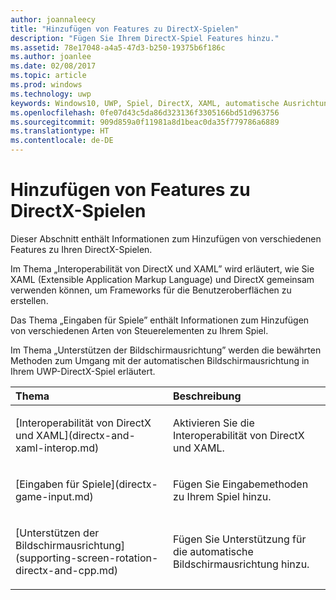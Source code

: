 ```yaml
---
author: joannaleecy
title: "Hinzufügen von Features zu DirectX-Spielen"
description: "Fügen Sie Ihrem DirectX-Spiel Features hinzu."
ms.assetid: 78e17048-a4a5-47d3-b250-19375b6f186c
ms.author: joanlee
ms.date: 02/08/2017
ms.topic: article
ms.prod: windows
ms.technology: uwp
keywords: Windows10, UWP, Spiel, DirectX, XAML, automatische Ausrichtung, Eingabe
ms.openlocfilehash: 0fe07d43c5da86d323136f3305166bd51d963756
ms.sourcegitcommit: 909d859a0f11981a8d1beac0da35f779786a6889
ms.translationtype: HT
ms.contentlocale: de-DE
---
```

# <a name="add-features-to-directx-games"></a>Hinzufügen von Features zu DirectX-Spielen

Dieser Abschnitt enthält Informationen zum Hinzufügen von verschiedenen Features zu Ihren DirectX-Spielen.

Im Thema „Interoperabilität von DirectX und XAML” wird erläutert, wie Sie XAML (Extensible Application Markup Language) und DirectX gemeinsam verwenden können, um Frameworks für die Benutzeroberflächen zu erstellen.

Das Thema „Eingaben für Spiele” enthält Informationen zum Hinzufügen von verschiedenen Arten von Steuerelementen zu Ihrem Spiel.

Im Thema „Unterstützen der Bildschirmausrichtung” werden die bewährten Methoden zum Umgang mit der automatischen Bildschirmausrichtung in Ihrem UWP-DirectX-Spiel erläutert.

<table>
<colgroup>
<col width="50%" />
<col width="50%" />
</colgroup>
<thead>
<tr class="header">
<th align="left">Thema</th>
<th align="left">Beschreibung</th>
</tr>
</thead>
<tbody>
<tr class="odd">
<td align="left"><p>[Interoperabilität von DirectX und XAML](directx-and-xaml-interop.md)</p></td>
<td align="left"><p>Aktivieren Sie die Interoperabilität von DirectX und XAML.</p></td>
</tr>
<tr class="even">
<td align="left"><p>[Eingaben für Spiele](directx-game-input.md)</p></td>
<td align="left"><p>Fügen Sie Eingabemethoden zu Ihrem Spiel hinzu.</p></td>
</tr>
<tr class="odd">
<td align="left"><p>[Unterstützen der Bildschirmausrichtung](supporting-screen-rotation-directx-and-cpp.md)</p></td>
<td align="left"><p>Fügen Sie Unterstützung für die automatische Bildschirmausrichtung hinzu.</p></td>
</tr>
</tbody>
</table>